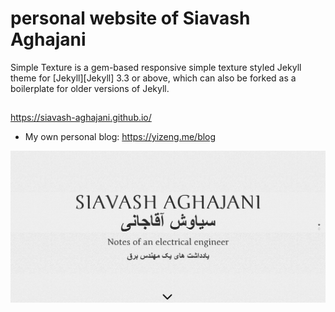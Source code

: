 # personal website of Siavash Aghajani

Simple Texture is a gem-based responsive simple texture styled Jekyll theme for [Jekyll][Jekyll] 3.3 or above,
which can also be forked as a boilerplate for older versions of Jekyll.

## 
<https://siavash-aghajani.github.io/>
- My own personal blog: <https://yizeng.me/blog>

![Screenshot - Home](/homepage.png)


